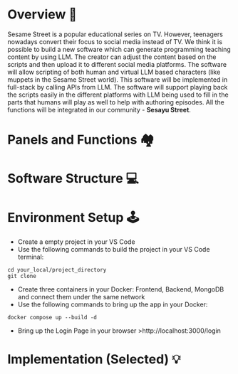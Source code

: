 # Overview 📁
Sesame Street is a popular educational series on TV. However, teenagers nowadays convert their focus to
social media instead of TV. 
We think it is possible to build a new software which can generate
programming teaching content by using LLM. The creator can adjust the content based on the scripts
and then upload it to different social media platforms. The software will allow scripting of both human
and virtual LLM based characters (like muppets in the Sesame Street world). 
This software will be implemented in full-stack by calling APIs from LLM. The software will support playing back the scripts
easily in the different platforms with LLM being used to fill in the parts that humans will play as well to
help with authoring episodes. 
All the functions will be integrated in our community - **Sesayu Street**.

# Panels and Functions 🏘️

# Software Structure 💻

# Environment Setup 🕹️
* Create a empty project in your VS Code
* Use the following commands to build the project in your VS Code terminal:
```
cd your_local/project_directory
git clone
```
* Create three containers in your Docker: Frontend, Backend, MongoDB and connect them under the same network
* Use the following commands to bring up the app in your Docker:
```
docker compose up --build -d
```
* Bring up the Login Page in your browser >http://localhost:3000/login

# Implementation (Selected) 💡


